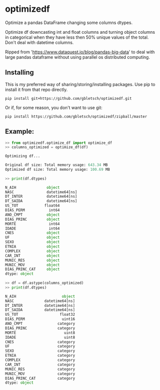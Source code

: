 # optimizedf

Optimize a pandas DataFrame changing some columns dtypes.

Optimize df downcasting int and float columns and turning object columns in categorical when they have less then 50% unique values of the total.
Don't deal with datetime columns.

Ripped from 'https://www.dataquest.io/blog/pandas-big-data' to deal with large pandas dataframe without using parallel os distributed computing.

## Installing

This is my preferred way of sharing/storing/installing packages. Use pip to install it from that repo directly.

```
pip install git+https://github.com/gbletsch/optimizedf.git
```

Or if, for some reason, you don't want to use git:

```
pip install https://github.com/gbletsch/optimizedf/zipball/master
```


## Example:


```python
>> from optimizedf.optimize_df import optimize_df
>> columns_optimized = optimize_df(df)

Optimizing df...

Original df size: Total memory usage: 643.34 MB
Optimized df size: Total memory usage: 100.69 MB
        
>> print(df.dtypes)

N_AIH              object
NASC               datetime64[ns]
DT_INTER           datetime64[ns]
DT_SAIDA           datetime64[ns]
US_TOT            float64
DIAS_PERM           int64
ANO_CMPT           object
DIAG_PRINC         object
MORTE               int64
IDADE               int64
CNES               object
UF                 object
SEXO               object
ETNIA              object
COMPLEX            object
CAR_INT            object
MUNIC_RES          object
MUNIC_MOV          object
DIAG_PRINC_CAT     object
dtype: object
    
>> df = df.astype(columns_optimized)
>> print(df.dtypes)

N_AIH                     object
NASC              datetime64[ns]
DT_INTER          datetime64[ns]
DT_SAIDA          datetime64[ns]
US_TOT                   float32
DIAS_PERM                 uint16
ANO_CMPT                category
DIAG_PRINC              category
MORTE                      uint8
IDADE                      uint8
CNES                    category
UF                      category
SEXO                    category
ETNIA                   category
COMPLEX                 category
CAR_INT                 category
MUNIC_RES               category
MUNIC_MOV               category
DIAG_PRINC_CAT          category
dtype: object

```
